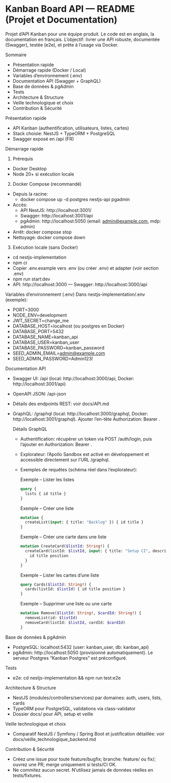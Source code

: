 # Kanban Board API — README (Projet et Documentation)

Projet d’API Kanban pour une équipe produit. Le code est en anglais, la documentation en français. L’objectif: livrer une API robuste, documentée (Swagger), testée (e2e), et prête à l’usage via Docker.

Sommaire
- Présentation rapide
- Démarrage rapide (Docker / Local)
- Variables d’environnement (.env)
- Documentation API (Swagger + GraphQL)
- Base de données & pgAdmin
- Tests
- Architecture & Structure
- Veille technologique et choix
- Contribution & Sécurité

Présentation rapide
- API Kanban (authentification, utilisateurs, listes, cartes)
- Stack choisie: NestJS + TypeORM + PostgreSQL
- Swagger exposé en /api (FR)

Démarrage rapide
1) Prérequis
- Docker Desktop
- Node 20+ si exécution locale

2) Docker Compose (recommandé)
- Depuis la racine: 
  - docker compose up -d postgres nestjs-api pgadmin
- Accès:
  - API NestJS: http://localhost:3001/
  - Swagger: http://localhost:3001/api
  - pgAdmin: http://localhost:5050 (email: admin@example.com, mdp: admin)
- Arrêt: docker compose stop
- Nettoyage: docker compose down

3) Exécution locale (sans Docker)
- cd nestjs-implementation
- npm ci
- Copier .env.example vers .env (ou créer .env) et adapter (voir section .env)
- npm run start:dev
- API: http://localhost:3000 — Swagger: http://localhost:3000/api

Variables d’environnement (.env)
Dans nestjs-implementation/.env (exemple):
- PORT=3000
- NODE_ENV=development
- JWT_SECRET=change_me
- DATABASE_HOST=localhost (ou postgres en Docker)
- DATABASE_PORT=5432
- DATABASE_NAME=kanban_api
- DATABASE_USER=kanban_user
- DATABASE_PASSWORD=kanban_password
- SEED_ADMIN_EMAIL=admin@example.com
- SEED_ADMIN_PASSWORD=Admin123!

Documentation API
- Swagger UI: /api (local: http://localhost:3000/api, Docker: http://localhost:3001/api)
- OpenAPI JSON: /api-json
- Détails des endpoints REST: voir docs/API.md
- GraphQL: /graphql (local: http://localhost:3000/graphql, Docker: http://localhost:3001/graphql). Ajouter l’en-tête Authorization: Bearer <token>.

  Détails GraphQL
  - Authentification: récupérer un token via POST /auth/login, puis l’ajouter en Authorization: Bearer <token>.
  - Explorateur: l’Apollo Sandbox est activé en développement et accessible directement sur l’URL /graphql.
  - Exemples de requêtes (schéma réel dans l’explorateur):

    Exemple – Lister les listes
    ```graphql
    query {
      lists { id title }
    }
    ```

    Exemple – Créer une liste
    ```graphql
    mutation {
      createList(input: { title: "Backlog" }) { id title }
    }
    ```

    Exemple – Créer une carte dans une liste
    ```graphql
    mutation CreateCard($listId: String!) {
      createCard(listId: $listId, input: { title: "Setup CI", description: "Configurer la CI", position: 1 }) {
        id title position
      }
    }
    ```

    Exemple – Lister les cartes d’une liste
    ```graphql
    query Cards($listId: String!) {
      cards(listId: $listId) { id title position }
    }
    ```

    Exemple – Supprimer une liste ou une carte
    ```graphql
    mutation Remove($listId: String!, $cardId: String!) {
      removeList(id: $listId)
      removeCard(listId: $listId, cardId: $cardId)
    }
    ```

Base de données & pgAdmin
- PostgreSQL: localhost:5432 (user: kanban_user, db: kanban_api)
- pgAdmin: http://localhost:5050 (provisionné automatiquement). Le serveur Postgres “Kanban Postgres” est préconfiguré.

Tests
- e2e: cd nestjs-implementation && npm run test:e2e

Architecture & Structure
- NestJS (modules/controllers/services) par domaines: auth, users, lists, cards
- TypeORM pour PostgreSQL, validations via class-validator
- Dossier docs/ pour API, setup et veille

Veille technologique et choix
- Comparatif NestJS / Symfony / Spring Boot et justification détaillée: voir docs/veille_technologique_backend.md

Contribution & Sécurité
- Créez une issue pour toute feature/bugfix; branche: feature/<nom> ou fix/<nom>; ouvrez une PR; merge uniquement si tests/CI OK.
- Ne commitez aucun secret. N’utilisez jamais de données réelles en tests/fixtures.
